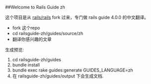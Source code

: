 ##Welcome to Rails Guide zh

这个项目是从 [rails/rails][1] fork 过来，专门做 rails guide 4.0.0 的中文翻译。


- fork 这个repo
- cd railsguide-zh/guides/source/zh
- 翻译你感兴趣的文章

生成预览:

1. cd railsguide-zh/guides
2. bundle install
3. bundle exec rake guides:generate  GUIDES_LANGUAGE=zh
4. 在 railsguide-zh/guides/output 下会生成文档.
















[1]:https://github.com/rails/rails.git
